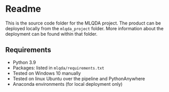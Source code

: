 # Readme
This is the source code folder for the MLQDA project. The product can be deployed locally from the `mlqda_project` folder. More information about the deployment can be found within that folder.

## Requirements
* Python 3.9
* Packages: listed in `mlqda/requirements.txt` 
* Tested on Windows 10 manually
* Tested on linux Ubuntu over the pipeline and PythonAnywhere
* Anaconda environments (for local deployment only)
